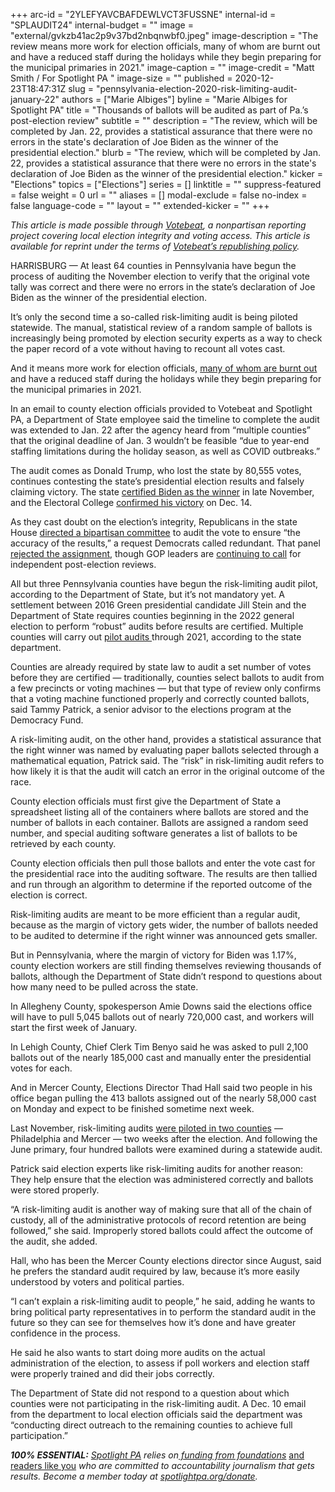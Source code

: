 +++
arc-id = "2YLEFYAVCBAFDEWLVCT3FUSSNE"
internal-id = "SPLAUDIT24"
internal-budget = ""
image = "external/gvkzb41ac2p9v37bd2nbqnwbf0.jpeg"
image-description = "The review means more work for election officials, many of whom are burnt out and have a reduced staff during the holidays while they begin preparing for the municipal primaries in 2021."
image-caption = ""
image-credit = "Matt Smith / For Spotlight PA "
image-size = ""
published = 2020-12-23T18:47:31Z
slug = "pennsylvania-election-2020-risk-limiting-audit-january-22"
authors = ["Marie Albiges"]
byline = "Marie Albiges for Spotlight PA"
title = "Thousands of ballots will be audited as part of Pa.’s post-election review"
subtitle = ""
description = "The review, which will be completed by Jan. 22, provides a statistical assurance that there were no errors in the state's declaration of Joe Biden as the winner of the presidential election."
blurb = "The review, which will be completed by Jan. 22, provides a statistical assurance that there were no errors in the state's declaration of Joe Biden as the winner of the presidential election."
kicker = "Elections"
topics = ["Elections"]
series = []
linktitle = ""
suppress-featured = false
weight = 0
url = ""
aliases = []
modal-exclude = false
no-index = false
language-code = ""
layout = ""
extended-kicker = ""
+++

<i>This article is made possible through </i><a href="http://votebeat.org/"><i>Votebeat</i></a><i>, a nonpartisan reporting project covering local election integrity and voting access. This article is available for reprint under the terms of </i><a href="https://www.votebeat.org/pages/republishing"><i>Votebeat’s republishing policy</i></a><i>.</i>

HARRISBURG — At least 64 counties in Pennsylvania have begun the process of auditing the November election to verify that the original vote tally was correct and there were no errors in the state’s declaration of Joe Biden as the winner of the presidential election.

It’s only the second time a so-called risk-limiting audit is being piloted statewide. The manual, statistical review of a random sample of ballots is increasingly being promoted by election security experts as a way to check the paper record of a vote without having to recount all votes cast.

And it means more work for election officials, <a href="https://www.spotlightpa.org/news/2020/12/pennsylvania-election-2020-officials-retiring-nightmare/">many of whom are burnt out</a> and have a reduced staff during the holidays while they begin preparing for the municipal primaries in 2021.

In an email to county election officials provided to Votebeat and Spotlight PA, a Department of State employee said the timeline to complete the audit was extended to Jan. 22 after the agency heard from “multiple counties” that the original deadline of Jan. 3 wouldn’t be feasible “due to year-end staffing limitations during the holiday season, as well as COVID outbreaks.”

The audit comes as Donald Trump, who lost the state by 80,555 votes, continues contesting the state’s presidential election results and falsely claiming victory. The state <a href="https://www.spotlightpa.org/news/2020/11/joe-biden-pennsylvania-winner-certification-final-results/">certified Biden as the winner</a> in late November, and the Electoral College <a href="https://www.spotlightpa.org/news/2020/12/joe-biden-pennsylvania-presidential-election-electors-cast-ballots/">confirmed his victory</a> on Dec. 14.

<script src="https://www.spotlightpa.org/embed.js" async></script><div data-spl-embed-version="1" data-spl-src="https://www.spotlightpa.org/embeds/newsletter/"></div>

As they cast doubt on the election’s integrity, Republicans in the state House <a href="https://www.spotlightpa.org/news/2020/11/pennsylvania-election-2020-audit-review-republican-integrity-confusion/">directed a bipartisan committee</a> to audit the vote to ensure “the accuracy of the results,” a request Democrats called redundant. That panel <a href="https://www.spotlightpa.org/news/2020/11/pennsylvania-2020-election-audit-gop-legislature-fraud-kathy-boockvar/">rejected the assignment</a>, though GOP leaders are <a href="https://www.abc27.com/news/pennsylvania/senate-president-pro-tempore-jake-corman-plans-to-introduce-resolution-to-review-2020-general-election/">continuing to call</a> for independent post-election reviews.

All but three Pennsylvania counties have begun the risk-limiting audit pilot, according to the Department of State, but it’s not mandatory yet. A settlement between 2016 Green presidential candidate Jill Stein and the Department of State requires counties beginning in the 2022 general election to perform “robust” audits before results are certified. Multiple counties will carry out <a href="https://www.votespa.com/About-Elections/Pages/Post-Election-Audits.aspx">pilot audits </a>through 2021, according to the state department.

Counties are already required by state law to audit a set number of votes before they are certified — traditionally, counties select ballots to audit from a few precincts or voting machines — but that type of review only confirms that a voting machine functioned properly and correctly counted ballots, said Tammy Patrick, a senior advisor to the elections program at the Democracy Fund.

A risk-limiting audit, on the other hand, provides a statistical assurance that the right winner was named by evaluating paper ballots selected through a mathematical equation, Patrick said. The “risk” in risk-limiting audit refers to how likely it is that the audit will catch an error in the original outcome of the race.

County election officials must first give the Department of State a spreadsheet listing all of the containers where ballots are stored and the number of ballots in each container. Ballots are assigned a random seed number, and special auditing software generates a list of ballots to be retrieved by each county.

County election officials then pull those ballots and enter the vote cast for the presidential race into the auditing software. The results are then tallied and run through an algorithm to determine if the reported outcome of the election is correct.

Risk-limiting audits are meant to be more efficient than a regular audit, because as the margin of victory gets wider, the number of ballots needed to be audited to determine if the right winner was announced gets smaller.

But in Pennsylvania, where the margin of victory for Biden was 1.17%, county election workers are still finding themselves reviewing thousands of ballots, although the Department of State didn’t respond to questions about how many need to be pulled across the state.

In Allegheny County, spokesperson Amie Downs said the elections office will have to pull 5,045 ballots out of nearly 720,000 cast, and workers will start the first week of January.

In Lehigh County, Chief Clerk Tim Benyo said he was asked to pull 2,100 ballots out of the nearly 185,000 cast and manually enter the presidential votes for each.

And in Mercer County, Elections Director Thad Hall said two people in his office began pulling the 413 ballots assigned out of the nearly 58,000 cast on Monday and expect to be finished sometime next week.

Last November, risk-limiting audits <a href="https://www.media.pa.gov/Pages/State-Details.aspx?newsid=366">were piloted in two counties</a> — Philadelphia and Mercer — two weeks after the election. And following the June primary, four hundred ballots were examined during a statewide audit.

Patrick said election experts like risk-limiting audits for another reason: They help ensure that the election was administered correctly and ballots were stored properly.

“A risk-limiting audit is another way of making sure that all of the chain of custody, all of the administrative protocols of record retention are being followed,” she said. Improperly stored ballots could affect the outcome of the audit, she added.

<script src="https://www.spotlightpa.org/embed.js" async></script><div data-spl-embed-version="1" data-spl-src="https://www.spotlightpa.org/embeds/donate/?teaser_text=Spotlight%20PA%20provides%20essential%2C%20public-service%20journalism%20thanks%20to%20readers%20like%20you.%20%3Cb%3EHelp%20us%20sustain%20this%20critical%20coverage%20in%202021.%3C%2Fb%3E"></div>

Hall, who has been the Mercer County elections director since August, said he prefers the standard audit required by law, because it’s more easily understood by voters and political parties.

“I can’t explain a risk-limiting audit to people,” he said, adding he wants to bring political party representatives in to perform the standard audit in the future so they can see for themselves how it’s done and have greater confidence in the process.

He said he also wants to start doing more audits on the actual administration of the election, to assess if poll workers and election staff were properly trained and did their jobs correctly.

The Department of State did not respond to a question about which counties were not participating in the risk-limiting audit. A Dec. 10 email from the department to local election officials said the department was “conducting direct outreach to the remaining counties to achieve full participation.”

<i><b>100% ESSENTIAL:</b></i><i> </i><a href="https://www.spotlightpa.org/"><i>Spotlight PA</i></a><i> relies on</i><a href="https://www.spotlightpa.org/support"><i> funding from foundations</i></a><i> </i><a href="https://www.spotlightpa.org/support">and readers like you</a><i> who are committed to accountability journalism that gets results. Become a member today at </i><a href="/donate?campaign=701Dn000000YgovIAC"><i>spotlightpa.org/donate</i></a><i>.</i>
